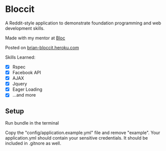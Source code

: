 # Bloccit

A Reddit-style application to demonstrate foundation programming and web development skills.

Made with my mentor at [Bloc](https://www.bloc.io/?ref_token=NjcwMzUz)

Posted on <a href ="http://bloccit32.heroku.com">brian-bloccit.heroku.com</a>

Skills Learned:

- [x] Rspec
- [x] Facebook API
- [x] AJAX
- [x] Jquery
- [x] Eager Loading
- [x] ...and more

## Setup

Run bundle in the terminal

Copy the "config/application.example.yml" file and remove "example". Your application.yml should contain your sensitive credentials. It should be included in .gitnore as well.


